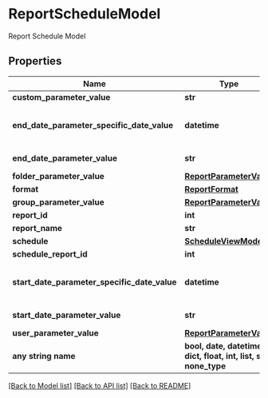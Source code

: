 # ReportScheduleModel

Report Schedule Model

## Properties
Name | Type | Description | Notes
------------ | ------------- | ------------- | -------------
**custom_parameter_value** | **str** | Custom Parameter Value | [optional] 
**end_date_parameter_specific_date_value** | **datetime** | Specific Date Value for when Specfic date is specified for EndDateParameterValue | [optional] 
**end_date_parameter_value** | **str** | End Date Parameter Value | [optional] 
**folder_parameter_value** | [**ReportParameterValue**](ReportParameterValue.md) |  | [optional] 
**format** | [**ReportFormat**](ReportFormat.md) |  | [optional] 
**group_parameter_value** | [**ReportParameterValue**](ReportParameterValue.md) |  | [optional] 
**report_id** | **int** | Report Id | [optional] 
**report_name** | **str** | Report Name | [optional] 
**schedule** | [**ScheduleViewModel**](ScheduleViewModel.md) |  | [optional] 
**schedule_report_id** | **int** | Schedule Report Id | [optional] 
**start_date_parameter_specific_date_value** | **datetime** | Specific Date Value for when Specfic date is specified for StartDateParameterValue | [optional] 
**start_date_parameter_value** | **str** | Start Date Parameter Value | [optional] 
**user_parameter_value** | [**ReportParameterValue**](ReportParameterValue.md) |  | [optional] 
**any string name** | **bool, date, datetime, dict, float, int, list, str, none_type** | any string name can be used but the value must be the correct type | [optional]

[[Back to Model list]](../README.md#documentation-for-models) [[Back to API list]](../README.md#documentation-for-api-endpoints) [[Back to README]](../README.md)


